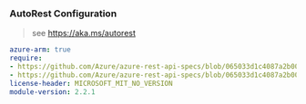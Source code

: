 ### AutoRest Configuration

> see https://aka.ms/autorest

``` yaml
azure-arm: true
require:
- https://github.com/Azure/azure-rest-api-specs/blob/065033d1c4087a2b009e71c0b3f0666718354ebd/specification/redis/resource-manager/readme.md
- https://github.com/Azure/azure-rest-api-specs/blob/065033d1c4087a2b009e71c0b3f0666718354ebd/specification/redis/resource-manager/readme.go.md
license-header: MICROSOFT_MIT_NO_VERSION
module-version: 2.2.1
```